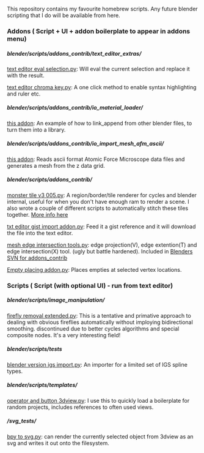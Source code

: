 This repository contains my favourite homebrew scripts. Any future blender scripting that I do will be available from here. 

### Addons ( Script + UI + addon boilerplate to appear in addons menu)

##### blender/scripts/addons_contrib/text_editor_extras/
[text editor eval selection.py](https://github.com/zeffii/rawr/tree/master/blender/scripts/addons_contrib/text_editor_extras): Will eval the current selection and replace it with the result.  

[text editor chroma key.py](https://github.com/zeffii/rawr/tree/master/blender/scripts/addons_contrib/text_editor_extras): A one click method to enable syntax highlighting and ruler etc.  

##### blender/scripts/addons_contrib/io_material_loader/
[this addon](https://github.com/zeffii/rawr/tree/master/blender/scripts/addons_contrib/io_material_loader): An example of how to link_append from other blender files, to turn them into a library.  

##### blender/scripts/addons_contrib/io_import_mesh_afm_ascii/
[this addon](https://github.com/zeffii/rawr/tree/master/blender/scripts/addons_contrib/io_import_mesh_afm_ascii): Reads ascii format Atomic Force Microscope data files and generates a mesh from the z data grid.  

##### blender/scripts/addons_contrib/
[monster tile v3 005.py](https://github.com/zeffii/rawr/blob/master/blender/scripts/addons_contrib/monster_tile_v3_005.py): A region/border/tile renderer for cycles and blender internal, useful for when you don't have enough ram to render a scene. I also wrote a couple of different scripts to automatically stitch these tiles together. [More info here](https://github.com/zeffii/Monster_Tile_Renderer/wiki/Monster-Tile-Renderer---Info-sheet.)  

[txt editor gist import addon.py](https://github.com/zeffii/rawr/blob/master/blender/scripts/addons_contrib/txt_editor_gist_import_addon.py): Feed it a gist reference and it will download the file into the text editor.  

[mesh edge intersection tools.py](https://github.com/zeffii/rawr/blob/master/blender/scripts/addons_contrib/mesh_edge_intersection_tools.py): edge projection(V), edge extention(T) and edge intersection(X) tool. (ugly but battle hardened). Included in [Blenders SVN for addons_contrib](http://wiki.blender.org/index.php/Extensions:2.6/Py/Scripts/Modeling/Edge_Slice)  

[Empty placing addon.py](https://github.com/zeffii/rawr/blob/master/blender/scripts/addons_contrib/Empty_placing_addon.py): Places empties at selected vertex locations.  

### Scripts ( Script (with optional UI) - run from text editor)

##### blender/scripts/image_manipulation/
[firefly removal extended.py](https://github.com/zeffii/rawr/blob/master/blender/scripts/image_manipulation/firefly_removal_extended.py): This is a tentative and primative approach to dealing with obvious fireflies automatically without imploying bidirectional smoothing. discontinued due to better cycles algorithms and special composite nodes. It's a very interesting field!  

##### blender/scripts/tests
[blender version igs import.py](https://github.com/zeffii/rawr/blob/master/blender/scripts/tests/blender_version_igs_import.py): An importer for a limited set of IGS spline types.   

##### blender/scripts/templates/
[operator and button 3dview.py](https://github.com/zeffii/rawr/blob/master/blender/scripts/templates/operator_and_button_3dview.py): I use this to quickly load a boilerplate for random projects, includes references to often used views.  

##### /svg_tests/
[bpy to svg.py](https://github.com/zeffii/rawr/blob/master/svg_tests/bvp_to_svg.py): can render the currently selected object from 3dview as an svg and writes it out onto the filesystem.  

